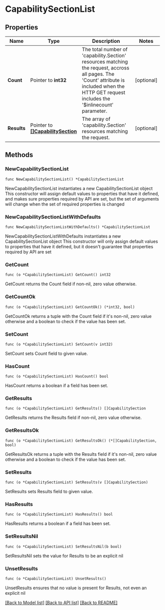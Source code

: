 # CapabilitySectionList

## Properties

Name | Type | Description | Notes
------------ | ------------- | ------------- | -------------
**Count** | Pointer to **int32** | The total number of &#39;capability.Section&#39; resources matching the request, accross all pages. The &#39;Count&#39; attribute is included when the HTTP GET request includes the &#39;$inlinecount&#39; parameter. | [optional] 
**Results** | Pointer to [**[]CapabilitySection**](capability.Section.md) | The array of &#39;capability.Section&#39; resources matching the request. | [optional] 

## Methods

### NewCapabilitySectionList

`func NewCapabilitySectionList() *CapabilitySectionList`

NewCapabilitySectionList instantiates a new CapabilitySectionList object
This constructor will assign default values to properties that have it defined,
and makes sure properties required by API are set, but the set of arguments
will change when the set of required properties is changed

### NewCapabilitySectionListWithDefaults

`func NewCapabilitySectionListWithDefaults() *CapabilitySectionList`

NewCapabilitySectionListWithDefaults instantiates a new CapabilitySectionList object
This constructor will only assign default values to properties that have it defined,
but it doesn't guarantee that properties required by API are set

### GetCount

`func (o *CapabilitySectionList) GetCount() int32`

GetCount returns the Count field if non-nil, zero value otherwise.

### GetCountOk

`func (o *CapabilitySectionList) GetCountOk() (*int32, bool)`

GetCountOk returns a tuple with the Count field if it's non-nil, zero value otherwise
and a boolean to check if the value has been set.

### SetCount

`func (o *CapabilitySectionList) SetCount(v int32)`

SetCount sets Count field to given value.

### HasCount

`func (o *CapabilitySectionList) HasCount() bool`

HasCount returns a boolean if a field has been set.

### GetResults

`func (o *CapabilitySectionList) GetResults() []CapabilitySection`

GetResults returns the Results field if non-nil, zero value otherwise.

### GetResultsOk

`func (o *CapabilitySectionList) GetResultsOk() (*[]CapabilitySection, bool)`

GetResultsOk returns a tuple with the Results field if it's non-nil, zero value otherwise
and a boolean to check if the value has been set.

### SetResults

`func (o *CapabilitySectionList) SetResults(v []CapabilitySection)`

SetResults sets Results field to given value.

### HasResults

`func (o *CapabilitySectionList) HasResults() bool`

HasResults returns a boolean if a field has been set.

### SetResultsNil

`func (o *CapabilitySectionList) SetResultsNil(b bool)`

 SetResultsNil sets the value for Results to be an explicit nil

### UnsetResults
`func (o *CapabilitySectionList) UnsetResults()`

UnsetResults ensures that no value is present for Results, not even an explicit nil

[[Back to Model list]](../README.md#documentation-for-models) [[Back to API list]](../README.md#documentation-for-api-endpoints) [[Back to README]](../README.md)


